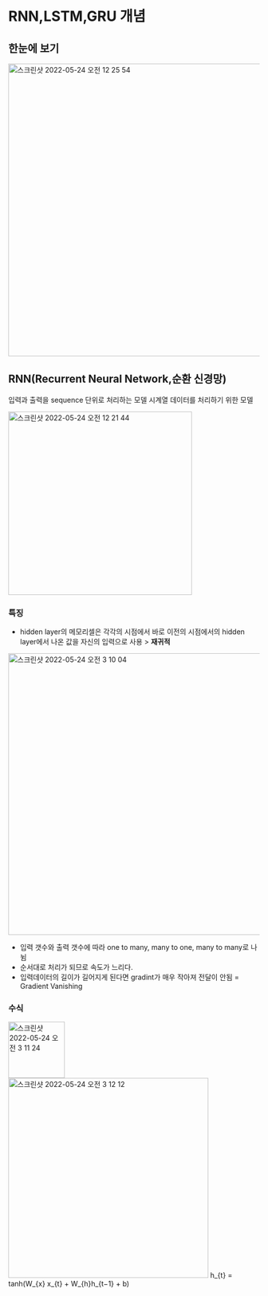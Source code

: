 # RNN,LSTM,GRU 개념
## 한눈에 보기 
<img width="587" alt="스크린샷 2022-05-24 오전 12 25 54" src="https://user-images.githubusercontent.com/56713634/169880020-d64c83c4-73be-4994-9ed8-9ea697cc0999.png">


## RNN(Recurrent Neural Network,순환 신경망)
입력과 출력을 sequence 단위로 처리하는 모델
시계열 데이터를 처리하기 위한 모델

<img width="368" alt="스크린샷 2022-05-24 오전 12 21 44" src="https://user-images.githubusercontent.com/56713634/169866879-37067c15-6366-42ea-bb43-d08fd3d3fe5b.png">

### 특징
* hidden layer의 메모리셀은 각각의 시점에서 바로 이전의 시점에서의 hidden layer에서 나온 값을 자신의 입력으로 사용 > __재귀적__

<img width="565" alt="스크린샷 2022-05-24 오전 3 10 04" src="https://user-images.githubusercontent.com/56713634/169880995-1d599e26-c046-49f7-aa62-931a130b3225.png">


* 입력 갯수와 출력 갯수에 따라 one to many, many to one, many to many로 나뉨
* 순서대로 처리가 되므로 속도가 느리다.
* 입력데이터의 길이가 길어지게 된다면 gradint가 매우 작아져 전달이 안됨 = Gradient Vanishing


### 수식

<img width="113" alt="스크린샷 2022-05-24 오전 3 11 24" src="https://user-images.githubusercontent.com/56713634/169881169-4cbfa647-ab79-4d09-8c4f-8f7850052b5e.png">

<img width="401" alt="스크린샷 2022-05-24 오전 3 12 12" src="https://user-images.githubusercontent.com/56713634/169881266-71d80474-c597-48da-a44f-96b2c361d8b2.png">
h_{t} = tanh(W_{x} x_{t} + W_{h}h_{t−1} + b)

